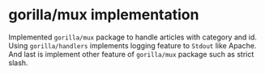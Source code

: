# gorilla/mux implementation

Implemented `gorilla/mux` package to handle articles with category and id.
Using `gorilla/handlers` implements logging feature to `Stdout` like Apache.
And last is implement other feature of `gorilla/mux` package such as strict slash.
